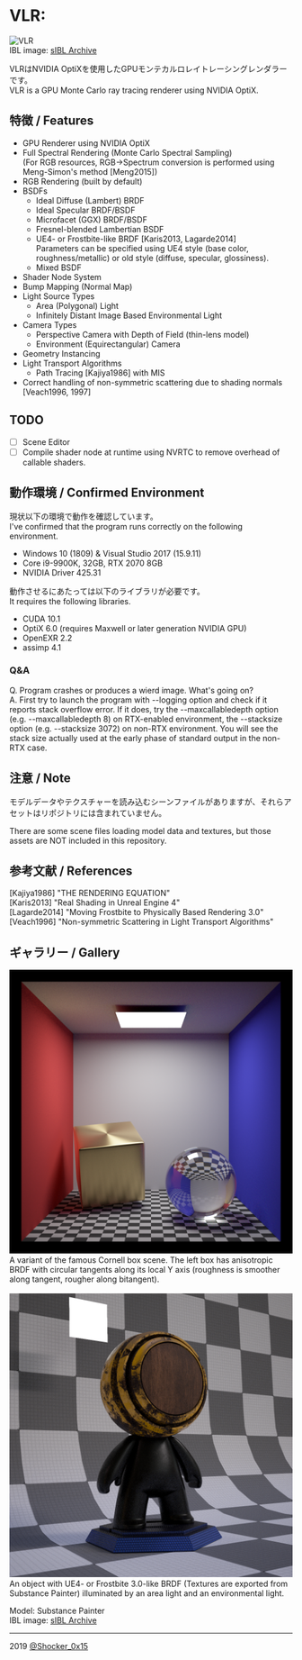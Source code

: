 # VLR: 

![VLR](README_TOP.png)  
IBL image: [sIBL Archive](http://www.hdrlabs.com/sibl/archive.html)  

VLRはNVIDIA OptiXを使用したGPUモンテカルロレイトレーシングレンダラーです。  
VLR is a GPU Monte Carlo ray tracing renderer using NVIDIA OptiX.

## 特徴 / Features
* GPU Renderer using NVIDIA OptiX
* Full Spectral Rendering (Monte Carlo Spectral Sampling)  
  (For RGB resources, RGB->Spectrum conversion is performed using Meng-Simon's method \[Meng2015\])
* RGB Rendering (built by default)
* BSDFs
    * Ideal Diffuse (Lambert) BRDF
    * Ideal Specular BRDF/BSDF
    * Microfacet (GGX) BRDF/BSDF
    * Fresnel-blended Lambertian BSDF
    * UE4- or Frostbite-like BRDF \[Karis2013, Lagarde2014\]  
      Parameters can be specified using UE4 style (base color, roughness/metallic) or old style (diffuse, specular, glossiness).
    * Mixed BSDF
* Shader Node System
* Bump Mapping (Normal Map)
* Light Source Types
    * Area (Polygonal) Light
    * Infinitely Distant Image Based Environmental Light
* Camera Types
    * Perspective Camera with Depth of Field (thin-lens model)
    * Environment (Equirectangular) Camera
* Geometry Instancing
* Light Transport Algorithms
    * Path Tracing \[Kajiya1986\] with MIS
* Correct handling of non-symmetric scattering due to shading normals \[Veach1996, 1997\]

## TODO
- [ ] Scene Editor
- [ ] Compile shader node at runtime using NVRTC to remove overhead of callable shaders.

## 動作環境 / Confirmed Environment
現状以下の環境で動作を確認しています。  
I've confirmed that the program runs correctly on the following environment.

* Windows 10 (1809) & Visual Studio 2017 (15.9.11)
* Core i9-9900K, 32GB, RTX 2070 8GB
* NVIDIA Driver 425.31

動作させるにあたっては以下のライブラリが必要です。  
It requires the following libraries.

* CUDA 10.1
* OptiX 6.0 (requires Maxwell or later generation NVIDIA GPU)
* OpenEXR 2.2
* assimp 4.1

### Q&A
Q. Program crashes or produces a wierd image. What's going on?  
A. First try to launch the program with --logging option and check if it reports stack overflow error. If it does, try the --maxcallabledepth option (e.g. --maxcallabledepth 8) on RTX-enabled environment, the --stacksize option (e.g. --stacksize 3072) on non-RTX environment. You will see the stack size actually used at the early phase of standard output in the non-RTX case.

## 注意 / Note
モデルデータやテクスチャーを読み込むシーンファイルがありますが、それらアセットはリポジトリには含まれていません。

There are some scene files loading model data and textures, but those assets are NOT included in this repository.

## 参考文献 / References
[Kajiya1986] "THE RENDERING EQUATION"  
[Karis2013] "Real Shading in Unreal Engine 4"  
[Lagarde2014] "Moving Frostbite to Physically Based Rendering 3.0"  
[Veach1996] "Non-symmetric Scattering in Light Transport Algorithms"  

## ギャラリー / Gallery
<img src = "CornellBox_var.png" width = "512px" alt = "CornellBox_var.png">
A variant of the famous Cornell box scene. The left box has anisotropic BRDF with circular tangents along its local Y axis (roughness is smoother along tangent, rougher along bitangent).
<br><br>
<img src = "UE4LikeBRDF.png" width = "512px" alt = "UE4LikeBRDF.png">
An object with UE4- or Frostbite 3.0-like BRDF (Textures are exported from Substance Painter) illuminated by an area light and an environmental light.  

Model: Substance Painter  
IBL image: [sIBL Archive](http://www.hdrlabs.com/sibl/archive.html)  

----
2019 [@Shocker_0x15](https://twitter.com/Shocker_0x15)
